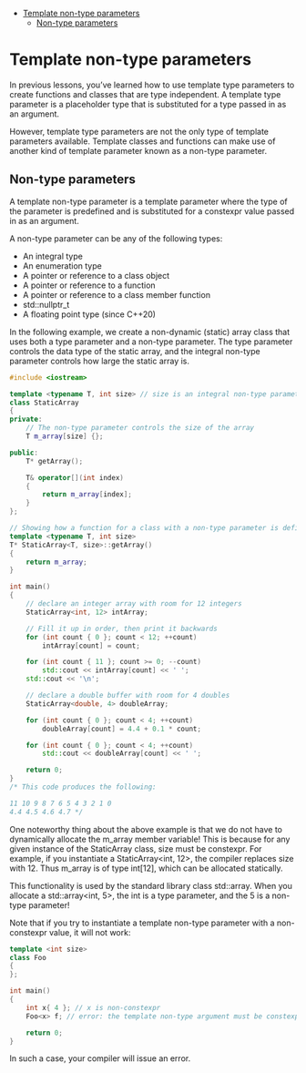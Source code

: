 
- [Template non-type parameters](#template-non-type-parameters)
  - [Non-type parameters](#non-type-parameters)

# Template non-type parameters

In previous lessons, you’ve learned how to use template type parameters to create functions and classes that are type independent. A template type parameter is a placeholder type that is substituted for a type passed in as an argument.

However, template type parameters are not the only type of template parameters available. Template classes and functions can make use of another kind of template parameter known as a non-type parameter.

## Non-type parameters

A template non-type parameter is a template parameter where the type of the parameter is predefined and is substituted for a constexpr value passed in as an argument.

A non-type parameter can be any of the following types:

- An integral type
- An enumeration type
- A pointer or reference to a class object
- A pointer or reference to a function
- A pointer or reference to a class member function
- std::nullptr_t
- A floating point type (since C++20)

In the following example, we create a non-dynamic (static) array class that uses both a type parameter and a non-type parameter. The type parameter controls the data type of the static array, and the integral non-type parameter controls how large the static array is.

```cpp
#include <iostream>

template <typename T, int size> // size is an integral non-type parameter
class StaticArray
{
private:
    // The non-type parameter controls the size of the array
    T m_array[size] {};

public:
    T* getArray();

    T& operator[](int index)
    {
        return m_array[index];
    }
};

// Showing how a function for a class with a non-type parameter is defined outside of the class
template <typename T, int size>
T* StaticArray<T, size>::getArray()
{
    return m_array;
}

int main()
{
    // declare an integer array with room for 12 integers
    StaticArray<int, 12> intArray;

    // Fill it up in order, then print it backwards
    for (int count { 0 }; count < 12; ++count)
        intArray[count] = count;

    for (int count { 11 }; count >= 0; --count)
        std::cout << intArray[count] << ' ';
    std::cout << '\n';

    // declare a double buffer with room for 4 doubles
    StaticArray<double, 4> doubleArray;

    for (int count { 0 }; count < 4; ++count)
        doubleArray[count] = 4.4 + 0.1 * count;

    for (int count { 0 }; count < 4; ++count)
        std::cout << doubleArray[count] << ' ';

    return 0;
}
/* This code produces the following:

11 10 9 8 7 6 5 4 3 2 1 0
4.4 4.5 4.6 4.7 */
```

One noteworthy thing about the above example is that we do not have to dynamically allocate the m_array member variable! This is because for any given instance of the StaticArray class, size must be constexpr. For example, if you instantiate a StaticArray\<int, 12>, the compiler replaces size with 12. Thus m_array is of type int\[12], which can be allocated statically.

This functionality is used by the standard library class std::array. When you allocate a std::array\<int, 5>, the int is a type parameter, and the 5 is a non-type parameter!

Note that if you try to instantiate a template non-type parameter with a non-constexpr value, it will not work:

```cpp
template <int size>
class Foo
{
};

int main()
{
    int x{ 4 }; // x is non-constexpr
    Foo<x> f; // error: the template non-type argument must be constexpr

    return 0;
}
```

In such a case, your compiler will issue an error.

